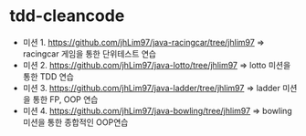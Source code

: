 # tdd-cleancode
* 미션 1. https://github.com/jhLim97/java-racingcar/tree/jhlim97 => racingcar 게임을 통한 단위테스트 연습     
* 미션 2. https://github.com/jhLim97/java-lotto/tree/jhlim97 => lotto 미션을 통한 TDD 연습                
* 미션 3. https://github.com/jhLim97/java-ladder/tree/jhlim97 => ladder 미션을 통한 FP, OOP 연습            
* 미션 4. https://github.com/jhLim97/java-bowling/tree/jhlim97 => bowling 미션을 통한 종합적인 OOP연습     
